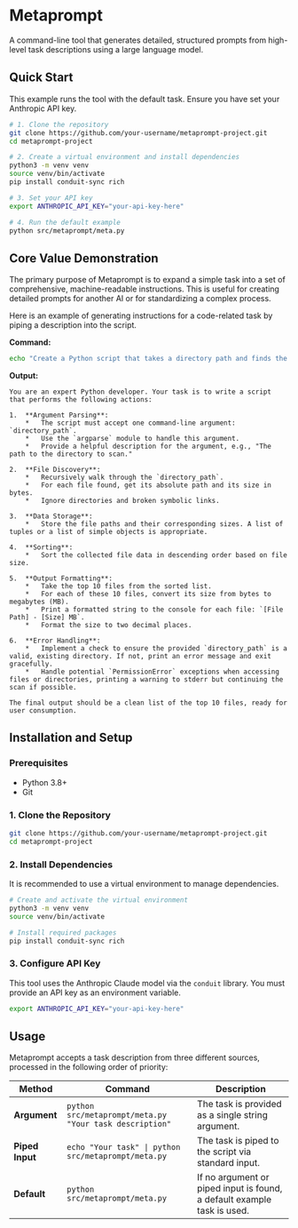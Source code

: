 # Metaprompt

A command-line tool that generates detailed, structured prompts from high-level task descriptions using a large language model.

## Quick Start

This example runs the tool with the default task. Ensure you have set your Anthropic API key.

```sh
# 1. Clone the repository
git clone https://github.com/your-username/metaprompt-project.git
cd metaprompt-project

# 2. Create a virtual environment and install dependencies
python3 -m venv venv
source venv/bin/activate
pip install conduit-sync rich

# 3. Set your API key
export ANTHROPIC_API_KEY="your-api-key-here"

# 4. Run the default example
python src/metaprompt/meta.py
```

## Core Value Demonstration

The primary purpose of Metaprompt is to expand a simple task into a set of comprehensive, machine-readable instructions. This is useful for creating detailed prompts for another AI or for standardizing a complex process.

Here is an example of generating instructions for a code-related task by piping a description into the script.

**Command:**

```sh
echo "Create a Python script that takes a directory path and finds the top 10 largest files, printing their path and size in megabytes." | python src/metaprompt/meta.py
```

**Output:**

```text
You are an expert Python developer. Your task is to write a script that performs the following actions:

1.  **Argument Parsing**:
    *   The script must accept one command-line argument: `directory_path`.
    *   Use the `argparse` module to handle this argument.
    *   Provide a helpful description for the argument, e.g., "The path to the directory to scan."

2.  **File Discovery**:
    *   Recursively walk through the `directory_path`.
    *   For each file found, get its absolute path and its size in bytes.
    *   Ignore directories and broken symbolic links.

3.  **Data Storage**:
    *   Store the file paths and their corresponding sizes. A list of tuples or a list of simple objects is appropriate.

4.  **Sorting**:
    *   Sort the collected file data in descending order based on file size.

5.  **Output Formatting**:
    *   Take the top 10 files from the sorted list.
    *   For each of these 10 files, convert its size from bytes to megabytes (MB).
    *   Print a formatted string to the console for each file: `[File Path] - [Size] MB`.
    *   Format the size to two decimal places.

6.  **Error Handling**:
    *   Implement a check to ensure the provided `directory_path` is a valid, existing directory. If not, print an error message and exit gracefully.
    *   Handle potential `PermissionError` exceptions when accessing files or directories, printing a warning to stderr but continuing the scan if possible.

The final output should be a clean list of the top 10 files, ready for user consumption.
```

## Installation and Setup

### Prerequisites

*   Python 3.8+
*   Git

### 1. Clone the Repository

```sh
git clone https://github.com/your-username/metaprompt-project.git
cd metaprompt-project
```

### 2. Install Dependencies

It is recommended to use a virtual environment to manage dependencies.

```sh
# Create and activate the virtual environment
python3 -m venv venv
source venv/bin/activate

# Install required packages
pip install conduit-sync rich
```

### 3. Configure API Key

This tool uses the Anthropic Claude model via the `conduit` library. You must provide an API key as an environment variable.

```sh
export ANTHROPIC_API_KEY="your-api-key-here"
```

## Usage

Metaprompt accepts a task description from three different sources, processed in the following order of priority:

| Method         | Command                                                                            | Description                                                      |
| -------------- | ---------------------------------------------------------------------------------- | ---------------------------------------------------------------- |
| **Argument**   | `python src/metaprompt/meta.py "Your task description"`                            | The task is provided as a single string argument.                |
| **Piped Input**| `echo "Your task" \| python src/metaprompt/meta.py`                                  | The task is piped to the script via standard input.              |
| **Default**    | `python src/metaprompt/meta.py`                                                    | If no argument or piped input is found, a default example task is used. |

